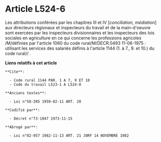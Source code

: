 # Article L524-6

Les attributions conférées par les chapitres III et IV [*conciliation, médiation*] aux directeurs régionaux et inspecteurs du
travail et de la main-d'oeuvre sont exercées par les inspecteurs divisionnaires et les inspecteurs des lois sociales en
agriculture en ce qui concerne les professions agricoles /M/définies par l'article 1060 du code rural/M/DECR.0493
11-06-1975 : utilisant les services des salariés définis à l'article 1144 (1. à 7., 9. et 10.) du code rural// .

**Liens relatifs à cet article**

	**Cite**:

	  - Code rural 1144 PAR. 1 A 7, 9 ET 10
	  - Code du travail L523-1 A L524-8

	**Anciens textes**:

	  - Loi n°50-205 1950-02-11 ART. 20

	**Codifié par**:

	  - Décret n°73-1047 1973-11-15

	**Abrogé par**:

	  - Loi n°82-957 1982-11-13 ART. 21 JORF 14 NOVEMBRE 1982

